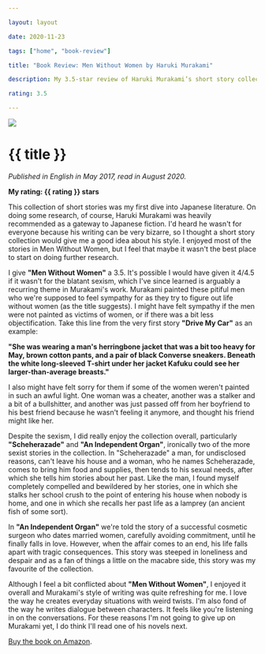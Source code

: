 ```yaml
---

layout: layout

date: 2020-11-23

tags: ["home", "book-review"]

title: "Book Review: Men Without Women by Haruki Murakami"

description: My 3.5-star review of Haruki Murakami’s short story collection “Men Without Women”.

rating: 3.5

---
```

![](/images/men-without-women-book-cover.jpg)

# {{ title }}

*Published in English in May 2017, read in August 2020.*

**My rating: {{ rating }} stars**

This collection of short stories was my first dive into Japanese literature. On doing some research, of course, Haruki Murakami was heavily recommended as a gateway to Japanese fiction. I'd heard he wasn't for everyone because his writing can be very bizarre, so I thought a short story collection would give me a good idea about his style. I enjoyed most of the stories in Men Without Women, but I feel that maybe it wasn't the best place to start on doing further research.

I give **"Men Without Women"** a 3.5. It's possible I would have given it 4/4.5 if it wasn't for the blatant sexism, which I've since learned is arguably a recurring theme in Murakami's work. Murakami painted these pitiful men who we're supposed to feel sympathy for as they try to figure out life without women (as the title suggests). I might have felt sympathy if the men were not painted as victims of women, or if there was a bit less objectification. Take this line from the very first story **"Drive My Car"** as an example:

**"She was wearing a man's herringbone jacket that was a bit too heavy for May, brown cotton pants, and a pair of black Converse sneakers. Beneath the white long-sleeved T-shirt under her jacket Kafuku could see her larger-than-average breasts."**

I also might have felt sorry for them if some of the women weren't painted in such an awful light. One woman was a cheater, another was a stalker and a bit of a bullshitter, and another was just passed off from her boyfriend to his best friend because he wasn't feeling it anymore, and thought his friend might like her.

Despite the sexism, I did really enjoy the collection overall, particularly **"Scheherazade"** and **"An Independent Organ"**, ironically two of the more sexist stories in the collection.
In "Scheherazade" a man, for undisclosed reasons, can't leave his house and a woman, who he names Scheherazade, comes to bring him food and supplies, then tends to his sexual needs, after which she tells him stories about her past. Like the man, I found myself completely compelled and bewildered by her stories, one in which she stalks her school crush to the point of entering his house when nobody is home, and one in which she recalls her past life as a lamprey (an ancient fish of some sort).

In **"An Independent Organ"** we're told the story of a successful cosmetic surgeon who dates married women, carefully avoiding commitment, until he finally falls in love. However, when the affair comes to an end, his life falls apart with tragic consequences. This story was steeped in loneliness and despair and as a fan of things a little on the macabre side, this story was my favourite of the collection.

Although I feel a bit conflicted about **"Men Without Women"**, I enjoyed it overall and Murakami's style of writing was quite refreshing for me. I love the way he creates everyday situations with weird twists. I'm also fond of the way he writes dialogue between characters. It feels like you're listening in on the conversations. For these reasons I'm not going to give up on Murakami yet, I do think I'll read one of his novels next.

[Buy the book on Amazon](https://www.amazon.com/Men-Without-Women-Stories-International/dp/1101974524/ref=sr_1_1?dchild=1&keywords=men+without+women&qid=1606738061&s=books&sr=1-1).

